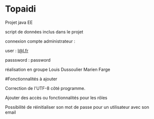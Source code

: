 # Topaidi
Projet java EE

script de données inclus dans le projet

connexion compte administrateur : 

user : l@l.fr

passsword : password

réalisation en groupe 
Louis Dussoulier 
Marien Farge

#Fonctionnalités à ajouter

Correction de l'UTF-8 côté programme.

Ajouter des accès ou fonctionnalités pour les rôles 

Possibilité de réinitialiser son mot de passe pour un utilisateur avec son email

